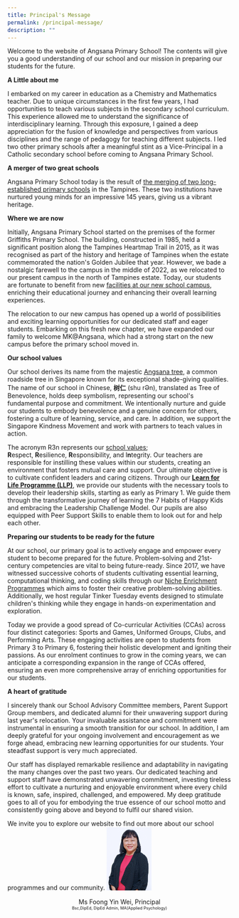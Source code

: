 ```yaml
---
title: Principal's Message
permalink: /principal-message/
description: ""
---
```

Welcome to the website of Angsana Primary School! The contents will give you a good understanding of our school and our mission in preparing our students for the future.

<b>A Little about me</b>

I embarked on my career in education as a Chemistry and Mathematics teacher. Due to unique circumstances in the first few years, I had opportunities to teach various subjects in the secondary school curriculum. This experience allowed me to understand the significance of interdisciplinary learning. Through this exposure, I gained a deep appreciation for the fusion of knowledge and perspectives from various disciplines and the range of pedagogy for teaching different subjects. I led two other primary schools after a meaningful stint as a Vice-Principal in a Catholic secondary school before coming to Angsana Primary School.

<b>A merger of two great schools</b>
         
Angsana Primary School today is the result of [the merging of two long-established primary schools](/about-us/school-history/) in the Tampines. These two institutions have nurtured young minds for an impressive 145 years, giving us a vibrant heritage.

<b>Where we are now</b>
        
Initially, Angsana Primary School started on the premises of the former Griffiths Primary School. The building, constructed in 1985, held a significant position along the Tampines Heartmap Trail in 2015, as it was recognised as part of the history and heritage of Tampines when the estate commemorated the nation's Golden Jubilee that year. However, we bade a nostalgic farewell to the campus in the middle of 2022, as we relocated to our present campus in the north of Tampines estate. Today, our students are fortunate to benefit from new [facilities at our new school campus](/about-us/school-facility/), enriching their educational journey and enhancing their overall learning experiences.

The relocation to our new campus has opened up a world of possibilities and exciting learning opportunities for our dedicated staff and eager students. Embarking on this fresh new chapter, we have expanded our family to welcome MK@Angsana, which had a strong start on the new campus before the primary school moved in.

<b>Our school values</b>
        

Our school derives its name from the majestic [Angsana tree](/about-us/school-history/), a common roadside tree in Singapore known for its exceptional shade-giving qualities. The name of our school in Chinese,&nbsp;**树仁**&nbsp;(shu rƏn), translated as Tree of Benevolence, holds deep symbolism, representing our school's fundamental purpose and commitment. We intentionally nurture and guide our students to embody benevolence and a genuine concern for others, fostering a culture of learning, service, and care. In addition, we support the Singapore Kindness Movement and work with partners to teach values in action.

The acronym R3n represents our [school values](/about-us/school-values/); **R**espect,&nbsp;**R**esilience,&nbsp;**R**esponsibility, and I**n**tegrity. Our teachers are responsible for instilling these values within our students, creating an environment that fosters mutual care and support. Our ultimate objective is to cultivate confident leaders and caring citizens. Through our&nbsp;<b><u>Learn for Life Programme (LLP)</u></b>,&nbsp;we provide our students with the necessary tools to develop their leadership skills, starting as early as Primary 1. We guide them through the transformative journey of learning the 7 Habits of Happy Kids and embracing the Leadership Challenge Model. Our pupils are also equipped with Peer Support Skills to enable them to look out for and help each other.

<b>Preparing our students to be ready for the future</b>
         
At our school, our primary goal is to actively engage and empower every student to become prepared for the future. Problem-solving and 21st-century competencies are vital to being future-ready. Since 2017, we have witnessed successive cohorts of students cultivating essential learning, computational thinking, and coding skills through our [Niche Enrichment Programmes](/about-us/school-history/) which aims to foster their creative problem-solving abilities. Additionally, we host regular Tinker Tuesday events designed to stimulate children's thinking while they engage in hands-on experimentation and exploration.

Today we provide a good spread of Co-curricular Activities (CCAs) across four distinct categories: Sports and Games, Uniformed Groups, Clubs, and Performing Arts. These engaging activities are open to students from Primary 3 to Primary 6, fostering their holistic development and igniting their passions. As our enrolment continues to grow in the coming years, we can anticipate a corresponding expansion in the range of CCAs offered, ensuring an even more comprehensive array of enriching opportunities for our students.

<b>A heart of gratitude</b>
         
I sincerely thank our School Advisory Committee members, Parent Support Group members, and dedicated alumni for their unwavering support during last year's relocation. Your invaluable assistance and commitment were instrumental in ensuring a smooth transition for our school. In addition, I am deeply grateful for your ongoing involvement and encouragement as we forge ahead, embracing new learning opportunities for our students. Your steadfast support is very much appreciated.

Our staff has displayed remarkable resilience and adaptability in navigating the many changes over the past two years. Our dedicated teaching and support staff have demonstrated unwavering commitment, investing tireless effort to cultivate a nurturing and enjoyable environment where every child is known, safe, inspired, challenged, and empowered. My deep gratitude goes to all of you for embodying the true essence of our school motto and consistently going above and beyond to fulfil our shared vision.



We invite you to explore our website to find out more about our school programmes and our community.
<img style="width:20%" src="/images/ms%20foong.JPG">
<center>Ms Foong Yin Wei, Principal
<p style="font-size:9px; margin-top:0px">Bsc,DipEd, DipEd Admin, MA(Applied Psychology)</p></center>